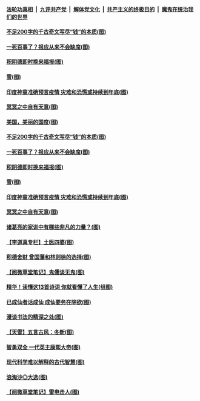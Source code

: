 

####  [法轮功真相](../../../../basic/blob/master/README.md?t=01081031) &nbsp;|&nbsp; [九评共产党](../../../../9ping.md/blob/master/README.md?t=01081031) &nbsp;|&nbsp; [解体党文化](../../../../jtdwh.md/blob/master/README.md?t=01081031)  &nbsp;|&nbsp; [共产主义的终极目的](../../../../gczydzjmd.md/blob/master/README.md?t=01081031) &nbsp;|&nbsp; [魔鬼在统治我们的世界](../../../../mgztzwmdsj.md/blob/master/README.md?t=01081031) 

#### [不足200字的千古奇文写尽“钱”的本质(图)](../pages/p7/957929.md?t=01081031) 

#### [一死百事了？报应从来不会缺席(图)](../pages/p7/958337.md?t=01081031) 

#### [积阴德即时换来福报(图)](../pages/p7/958221.md?t=01081031) 

#### [雪(图)](../pages/p7/958217.md?t=01081031) 

#### [印度神童准确预言疫情 灾难和恐慌或持续到年底(图)](../pages/p7/958213.md?t=01081031) 

#### [冥冥之中自有天意(图)](../pages/p7/957925.md?t=01081031) 

#### [美国，美丽的国度(图)](../pages/p7/958332.md?t=01081031) 

#### [不足200字的千古奇文写尽“钱”的本质(图)](../pages/p7/957929.md?t=01081031) 

#### [一死百事了？报应从来不会缺席(图)](../pages/p7/958337.md?t=01081031) 

#### [积阴德即时换来福报(图)](../pages/p7/958221.md?t=01081031) 

#### [雪(图)](../pages/p7/958217.md?t=01081031) 

#### [印度神童准确预言疫情 灾难和恐慌或持续到年底(图)](../pages/p7/958213.md?t=01081031) 

#### [冥冥之中自有天意(图)](../pages/p7/957925.md?t=01081031) 

#### [诸葛亮的家训中有哪些非凡的力量？(图)](../pages/p7/957930.md?t=01081031) 

#### [【李道真专栏】土医四婆(图)](../pages/p7/954348.md?t=01081031) 

#### [积德舍财 曾国藩和林则徐的选择(图)](../pages/p7/958024.md?t=01081031) 

#### [【阅微草堂笔记】鬼儒谈无鬼(图)](../pages/p7/956824.md?t=01081031) 

#### [精华！读懂这13首诗词 你就看懂了人生(组图)](../pages/p7/957896.md?t=01081031) 

#### [已成仙者话成仙 成仙要务在除欲(图)](../pages/p7/957884.md?t=01081031) 

#### [漫谈书法的精深之处(图)](../pages/p7/957830.md?t=01081031) 

#### [【天雪】五言古风：冬新(图)](../pages/p7/957844.md?t=01081031) 

#### [智勇双全 一代英主康熙大帝(图)](../pages/p7/956212.md?t=01081031) 


#### [现代科学难以解释的古代智慧(图)](../pages/p7/957823.md?t=01081031) 

#### [浪淘沙◎大选(图)](../pages/p7/957740.md?t=01081031) 

#### [【阅微草堂笔记】雷电击人(图)](../pages/p7/956823.md?t=01081031) 

